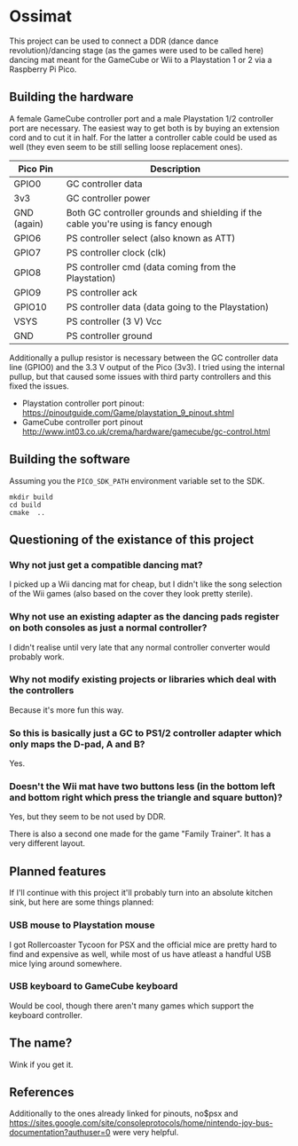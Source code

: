 # Ossimat

This project can be used to connect a DDR (dance dance revolution)/dancing stage (as the games were used to be called here) dancing mat meant for the GameCube or Wii to a Playstation 1 or 2 via a Raspberry Pi Pico.

## Building the hardware

A female GameCube controller port and a male Playstation 1/2 controller port are necessary. The easiest way to get both is by buying an extension cord and to cut it in half. For the latter a controller cable could be used as well (they even seem to be still selling loose replacement ones).

|Pico Pin|Description|
|-----|--------|
|GPIO0|GC controller data|
|3v3|GC controller power|
|GND (again)| Both GC controller grounds and shielding if the cable you're using is fancy enough|
|GPIO6|PS controller select (also known as ATT)|
|GPIO7|PS controller clock (clk)|
|GPIO8|PS controller cmd (data coming from the Playstation)|
|GPIO9|PS controller ack|
|GPIO10|PS controller data (data going to the Playstation) |
|VSYS|PS controller (3 V) Vcc|
|GND|PS controller ground|

Additionally a pullup resistor is necessary between the GC controller data line (GPIO0) and the 3.3 V output of the Pico (3v3). I tried using the internal pullup, but that caused some issues with third party controllers and this fixed the issues.

* Playstation controller port pinout: https://pinoutguide.com/Game/playstation_9_pinout.shtml
* GameCube controller port pinout http://www.int03.co.uk/crema/hardware/gamecube/gc-control.html

## Building the software

Assuming you the `PICO_SDK_PATH` environment variable set to the SDK.

```
mkdir build
cd build
cmake  ..
```

## Questioning of the existance of this project

### Why not just get a compatible dancing mat?

I picked up a Wii dancing mat for cheap, but I didn't like the song selection of the Wii games (also based on the cover they look pretty sterile).

### Why not use an existing adapter as the dancing pads register on both consoles as just a normal controller?

I didn't realise until very late that any normal controller converter would probably work.

### Why not modify existing projects or libraries which deal with the controllers

Because it's more fun this way.

### So this is basically just a GC to PS1/2 controller adapter which only maps the D-pad, A and B?

Yes.

### Doesn't the Wii mat have two buttons less (in the bottom left and bottom right which press the triangle and square button)?

Yes, but they seem to be not used by DDR.

There is also a second one made for the game "Family Trainer". It has a very different layout.

## Planned features

If I'll continue with this project it'll probably turn into an absolute kitchen sink, but here are some things planned:

### USB mouse to Playstation mouse

I got Rollercoaster Tycoon for PSX and the official mice are pretty hard to find and expensive as well, while most of us have atleast a handful USB mice lying around somewhere.

### USB keyboard to GameCube keyboard

Would be cool, though there aren't many games which support the keyboard controller.

## The name?

Wink if you get it.

## References

Additionally to the ones already linked for pinouts, no$psx and https://sites.google.com/site/consoleprotocols/home/nintendo-joy-bus-documentation?authuser=0 were very helpful.